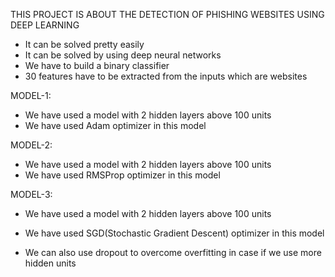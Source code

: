 THIS PROJECT IS ABOUT THE DETECTION OF PHISHING WEBSITES USING DEEP LEARNING

- It can be solved pretty easily 
- It can be solved by using deep neural networks
- We have to build a binary classifier 
- 30 features have to be extracted from the inputs which are websites

MODEL-1:

- We have used a model with 2 hidden layers above 100 units
- We have used Adam optimizer in this model

MODEL-2:

- We have used a model with 2 hidden layers above 100 units
- We have used RMSProp optimizer in this model

MODEL-3:

- We have used a model with 2 hidden layers above 100 units
- We have used SGD(Stochastic Gradient Descent) optimizer in this model

- We can also use dropout to overcome overfitting in case if we use more hidden units
